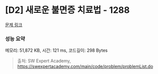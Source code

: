 # [D2] 새로운 불면증 치료법 - 1288 

[문제 링크](https://swexpertacademy.com/main/code/problem/problemDetail.do?contestProbId=AV18_yw6I9MCFAZN) 

### 성능 요약

메모리: 51,872 KB, 시간: 121 ms, 코드길이: 298 Bytes



> 출처: SW Expert Academy, https://swexpertacademy.com/main/code/problem/problemList.do